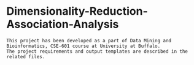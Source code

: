 # Dimensionality-Reduction-Association-Analysis

	This project has been developed as a part of Data Mining and Bioinformatics, CSE-601 course at University at Buffalo.
	The project requirements and output templates are described in the related files. 
